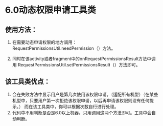 # 6.0动态权限申请工具类

## 使用方法：
1. 在需要动态申请权限的地方调用：
RequestPermissionsUtil.needPermission（）方法。

2. 同时在该activity或者fragment中的onRequestPermissionsResult方法中调用 RequestPermissionsUtil.setPermissionsResult（）方法即可。

## 该工具类优点：
1. 会在失败方法中显示用户是第几次使用该权限申请。（适配所有机型）（在某些机型中，只要用户第一次拒绝该权限申请，以后再申请该权限则没有任何提示。）
   而在该工具类中，你可以根据次数自行进行处理。      
2. 代码中不用判断是否是6.0以上机器，只用调用这两个方法即可。工具中会自动判断。
